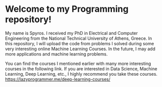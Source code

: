 # Welcome to my Programming repository!

My name is Spyros. I received my PhD in Electrical and Computer Engineering from the National Technical University of Athens, Greece. In this repository, I will upload the code from problems I solved during some very interesting online Machine Learning Courses. In the future, I may add more applications and machine learning problems.

You can find the courses I mentioned earlier with many more interesting courses in the following link. If you are interested in Data Science, Machine Learning, Deep Learning, etc., I highly recommend you take these courses.
https://lazyprogrammer.me/deep-learning-courses/


